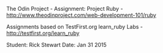 The Odin Project - Assignment: Project Ruby - http://www.theodinproject.com/web-development-101/ruby

Assignments based on TestFirst.org learn_ruby Labs - http://testfirst.org/learn_ruby

Student: Rick Stewart Date: Jan 31 2015